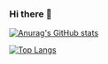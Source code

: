 ### Hi there 👋

<!--
**itshawk/itshawk** is a ✨ _special_ ✨ repository because its `README.md` (this file) appears on your GitHub profile.

Here are some ideas to get you started:

- 🔭 I’m currently working on ...
- 🌱 I’m currently learning ...
- 👯 I’m looking to collaborate on ...
- 🤔 I’m looking for help with ...
- 💬 Ask me about ...
- 📫 How to reach me: ...
- 😄 Pronouns: ...
- ⚡ Fun fact: ...
-->
[![Anurag's GitHub stats](https://github-readme-stats.vercel.app/api?username=itshawk)](https://github.com/anuraghazra/github-readme-stats)

[![Top Langs](https://github-readme-stats.vercel.app/api/top-langs/?username=itshawk&layout=compact)](https://github.com/anuraghazra/github-readme-stats)

